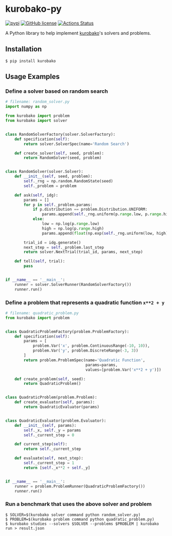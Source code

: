 kurobako-py
===========

[![pypi](https://img.shields.io/pypi/v/kurobako.svg)](https://pypi.python.org/pypi/kurobako)
[![GitHub license](https://img.shields.io/badge/license-MIT-blue.svg)](https://github.com/sile/kurobako-py)
[![Actions Status](https://github.com/sile/kurobako-py/workflows/CI/badge.svg)](https://github.com/sile/kurobako-py/actions)

A Python library to help implement [kurobako]'s solvers and problems.

[kurobako]: https://github.com/sile/kurobako


Installation
------------

```console
$ pip install kurobako
```

Usage Examples
--------------

### Define a solver based on random search

```python
# filename: random_solver.py
import numpy as np

from kurobako import problem
from kurobako import solver


class RandomSolverFactory(solver.SolverFactory):
    def specification(self):
        return solver.SolverSpec(name='Random Search')

    def create_solver(self, seed, problem):
        return RandomSolver(seed, problem)


class RandomSolver(solver.Solver):
    def __init__(self, seed, problem):
        self._rng = np.random.RandomState(seed)
        self._problem = problem

    def ask(self, idg):
        params = []
        for p in self._problem.params:
            if p.distribution == problem.Distribution.UNIFORM:
                params.append(self._rng.uniform(p.range.low, p.range.high))
            else:
                low = np.log(p.range.low)
                high = np.log(p.range.high)
                params.append(float(np.exp(self._rng.uniform(low, high))))

        trial_id = idg.generate()
        next_step = self._problem.last_step
        return solver.NextTrial(trial_id, params, next_step)

    def tell(self, trial):
        pass


if __name__ == '__main__':
    runner = solver.SolverRunner(RandomSolverFactory())
    runner.run()
```

### Define a problem that represents a quadratic function `x**2 + y`

```python
# filename: quadratic_problem.py
from kurobako import problem


class QuadraticProblemFactory(problem.ProblemFactory):
    def specification(self):
        params = [
            problem.Var('x', problem.ContinuousRange(-10, 10)),
            problem.Var('y', problem.DiscreteRange(-3, 3))
        ]
        return problem.ProblemSpec(name='Quadratic Function',
                                   params=params,
                                   values=[problem.Var('x**2 + y')])

    def create_problem(self, seed):
        return QuadraticProblem()


class QuadraticProblem(problem.Problem):
    def create_evaluator(self, params):
        return QuadraticEvaluator(params)


class QuadraticEvaluator(problem.Evaluator):
    def __init__(self, params):
        self._x, self._y = params
        self._current_step = 0

    def current_step(self):
        return self._current_step

    def evaluate(self, next_step):
        self._current_step = 1
        return [self._x**2 + self._y]


if __name__ == '__main__':
    runner = problem.ProblemRunner(QuadraticProblemFactory())
    runner.run()
```

### Run a benchmark that uses the above solver and problem

```console
$ SOLVER=$(kurobako solver command python random_solver.py)
$ PROBLEM=$(kurobako problem command python quadratic_problem.py)
$ kurobako studies --solvers $SOLVER --problems $PROBLEM | kurobako run > result.json
```

